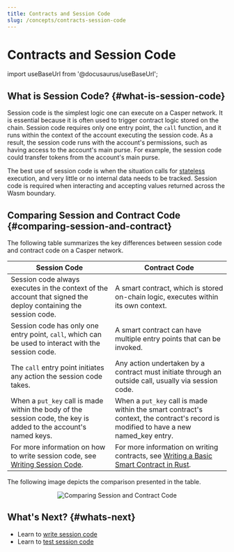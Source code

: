 ```yaml
---
title: Contracts and Session Code
slug: /concepts/contracts-session-code
---
```

# Contracts and Session Code

import useBaseUrl from '@docusaurus/useBaseUrl';

## What is Session Code? {#what-is-session-code}

Session code is the simplest logic one can execute on a Casper network. It is essential because it is often used to trigger contract logic stored on the chain. Session code requires only one entry point, the `call` function, and it runs within the context of the account executing the session code. As a result, the session code runs with the account's permissions, such as having access to the account's main purse. For example, the session code could transfer tokens from the account's main purse. 

The best use of session code is when the situation calls for [stateless](./glossary/S.md#stateless) execution, and very little or no internal data needs to be tracked. Session code is required when interacting and accepting values returned across the Wasm boundary.

## Comparing Session and Contract Code {#comparing-session-and-contract}

The following table summarizes the key differences between session code and contract code on a Casper network.

| Session Code | Contract Code |
| --- | --- |
| Session code always executes in the context of the account that signed the deploy containing the session code. | A smart contract,  which is stored on-chain logic, executes within its own context. |
| Session code has only one entry point, `call`, which can be used to interact with the session code. | A smart contract can have multiple entry points that can be invoked.|  
| The `call` entry point initiates any action the session code takes. | Any action undertaken by a contract must initiate through an outside call, usually via session code.|
| When a `put_key` call is made within the body of the session code, the key is added to the account's named keys. | When a `put_key` call is made within the smart contract's context, the contract's record is modified to have a new named_key entry. |
| For more information on how to write session code, see [Writing Session Code](../developers/writing-onchain-code/writing-session-code.md). | For more information on writing contracts, see [Writing a Basic Smart Contract in Rust](../developers/writing-onchain-code/simple-contract.md). |

The following image depicts the comparison presented in the table.

<p align="center"><img src={useBaseUrl("/image/dApp/contract-vs-session.png")} alt="Comparing Session and Contract Code" /></p>

## What's Next? {#whats-next}

- Learn to [write session code](../developers/writing-onchain-code/writing-session-code.md)
- Learn to [test session code](../developers/writing-onchain-code/testing-session-code.md)

